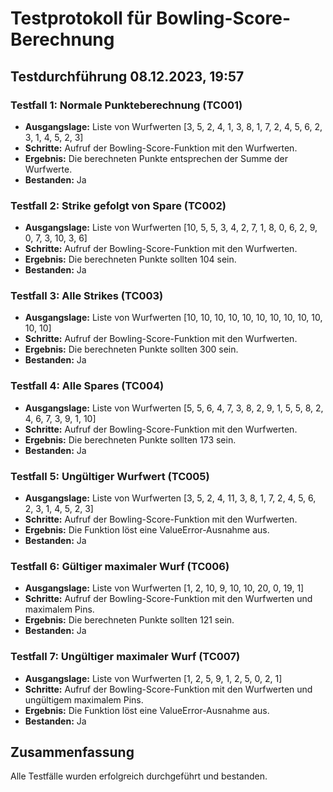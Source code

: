 # Testprotokoll für Bowling-Score-Berechnung

## Testdurchführung 08.12.2023, 19:57

### Testfall 1: Normale Punkteberechnung (TC001)
- **Ausgangslage:** Liste von Wurfwerten [3, 5, 2, 4, 1, 3, 8, 1, 7, 2, 4, 5, 6, 2, 3, 1, 4, 5, 2, 3]
- **Schritte:** Aufruf der Bowling-Score-Funktion mit den Wurfwerten.
- **Ergebnis:** Die berechneten Punkte entsprechen der Summe der Wurfwerte.
- **Bestanden:** Ja

### Testfall 2: Strike gefolgt von Spare (TC002)
- **Ausgangslage:** Liste von Wurfwerten [10, 5, 5, 3, 4, 2, 7, 1, 8, 0, 6, 2, 9, 0, 7, 3, 10, 3, 6]
- **Schritte:** Aufruf der Bowling-Score-Funktion mit den Wurfwerten.
- **Ergebnis:** Die berechneten Punkte sollten 104 sein.
- **Bestanden:** Ja

### Testfall 3: Alle Strikes (TC003)
- **Ausgangslage:** Liste von Wurfwerten [10, 10, 10, 10, 10, 10, 10, 10, 10, 10, 10, 10]
- **Schritte:** Aufruf der Bowling-Score-Funktion mit den Wurfwerten.
- **Ergebnis:** Die berechneten Punkte sollten 300 sein.
- **Bestanden:** Ja

### Testfall 4: Alle Spares (TC004)
- **Ausgangslage:** Liste von Wurfwerten [5, 5, 6, 4, 7, 3, 8, 2, 9, 1, 5, 5, 8, 2, 4, 6, 7, 3, 9, 1, 10]
- **Schritte:** Aufruf der Bowling-Score-Funktion mit den Wurfwerten.
- **Ergebnis:** Die berechneten Punkte sollten 173 sein.
- **Bestanden:** Ja

### Testfall 5: Ungültiger Wurfwert (TC005)
- **Ausgangslage:** Liste von Wurfwerten [3, 5, 2, 4, 11, 3, 8, 1, 7, 2, 4, 5, 6, 2, 3, 1, 4, 5, 2, 3]
- **Schritte:** Aufruf der Bowling-Score-Funktion mit den Wurfwerten.
- **Ergebnis:** Die Funktion löst eine ValueError-Ausnahme aus.
- **Bestanden:** Ja

### Testfall 6: Gültiger maximaler Wurf (TC006)
- **Ausgangslage:** Liste von Wurfwerten [1, 2, 10, 9, 10, 10, 20, 0, 19, 1]
- **Schritte:** Aufruf der Bowling-Score-Funktion mit den Wurfwerten und maximalem Pins.
- **Ergebnis:** Die berechneten Punkte sollten 121 sein.
- **Bestanden:** Ja

### Testfall 7: Ungültiger maximaler Wurf (TC007)
- **Ausgangslage:** Liste von Wurfwerten [1, 2, 5, 9, 1, 2, 5, 0, 2, 1]
- **Schritte:** Aufruf der Bowling-Score-Funktion mit den Wurfwerten und ungültigem maximalem Pins.
- **Ergebnis:** Die Funktion löst eine ValueError-Ausnahme aus.
- **Bestanden:** Ja

## Zusammenfassung
Alle Testfälle wurden erfolgreich durchgeführt und bestanden.
